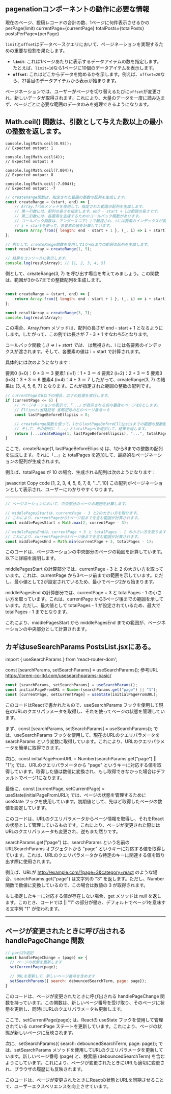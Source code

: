 ## pagenationコンポーネントの動作に必要な情報
現在のページ、投稿レコードの合計の数、1ページに何件表示させるかのperPage(limit)
 currentPage={currentPage}
 totalPosts={totalPosts}
 postsPerPage={perPage}

`limit`と`offset`はデータベースクエリにおいて、ページネーションを実現するための重要な役割を果たします。

- **`limit`**: これは1ページあたりに表示するデータアイテムの数を指定します。たとえば、`limit=10`なら1ページに10個のデータアイテムを表示します。
- **`offset`**: これはどこからデータを始めるかを示します。例えば、`offset=20`なら、21番目のデータアイテムから表示が始まります。

ページネーションでは、ユーザーがページを切り替えるたびに`offset`が変更され、新しいデータが取得されます。これにより、大量のデータを一度に読み込まず、ページごとに必要な範囲のデータのみを処理できるようになります。


## Math.ceil() 関数は、引数として与えた数以上の最小の整数を返します。
```
console.log(Math.ceil(0.95));
// Expected output: 1

console.log(Math.ceil(4));
// Expected output: 4

console.log(Math.ceil(7.004));
// Expected output: 8

console.log(Math.ceil(-7.004));
// Expected output: -7
```


```jsx
// createRange関数は、指定された範囲の整数の配列を生成します。
const createRange = (start, end) => {
    // Array.fromメソッドを使用して、指定された範囲の配列を生成します。
    // 第一引数には、配列の長さを指定します。end - start + 1は範囲の長さです。
    // 第二引数には、各要素を生成するためのコールバック関数があります。
    // コールバック関数は、アンダースコア(_)で無視され、iには要素のインデックスが渡されます。
    // i + startを使って、各要素の値を計算しています。
    return Array.from({ length: end - start + 1 }, (_, i) => i + start);
};

// 例として、createRange関数を使用して1から5までの範囲の配列を生成します。
const resultArray = createRange(1, 5);

// 結果をコンソールに表示します。
console.log(resultArray); // [1, 2, 3, 4, 5]

```

例として、createRange(3, 7) を呼び出す場合を考えてみましょう。この関数は、範囲が3から7までの整数配列を生成します。

```javascript

const createRange = (start, end) => {
    return Array.from({ length: end - start + 1 }, (_, i) => i + start);
};

const resultArray = createRange(3, 7);
console.log(resultArray);
```

この場合、Array.from メソッドは、配列の長さが end - start + 1 となるようにします。したがって、この例では長さが 7 - 3 + 1 すなわち5となります。

コールバック関数 (_, i) => i + start では、_ は無視され、i には各要素のインデックスが渡されます。そして、各要素の値は i + start で計算されます。

具体的には次のようになります：

要素0 (i=0)：0 + 3 ＝ 3
要素1 (i=1)：1 + 3 ＝ 4
要素2 (i=2)：2 + 3 ＝ 5
要素3 (i=3)：3 + 3 ＝ 6
要素4 (i=4)：4 + 3 ＝ 7
したがって、createRange(3, 7) の結果は [3, 4, 5, 6, 7] となります。これが指定された範囲の整数の配列です。

```jsx
// currentPageが6以下の場合、以下の処理を実行します。
if (currentPage <= 6) {
    // ページネーションの表示で、「...」が表示される前の最後のページを8とします。
    // Ellipsis省略記号 省略記号の左のページ番号＝８
    const lastPageBeforeEllipsis = 8;

    // createRange関数を使って、1からlastPageBeforeEllipsisまでの範囲の整数配列を生成します。
    // そして、その配列に「...」とtotalPagesを追加して、結果を返します。
    return [...createRange(1, lastPageBeforeEllipsis), "...", totalPages];
}
```

ここで、createRange(1, lastPageBeforeEllipsis) は、1から8までの整数の配列を生成します。それに「...」と totalPages を追加して、最終的なページネーションの配列が生成されます。

例えば、totalPages が 10 の場合、生成される配列は次のようになります：

javascript
Copy code
[1, 2, 3, 4, 5, 6, 7, 8, "...", 10]
この配列がページネーションとして表示され、ユーザーにわかりやすくなります。

----------------------------------------------

```jsx
// ページネーションにおいて、中央部分のページの範囲を計算します。

// middlePagesStartは、currentPage - 3 と2の大きい方を取ります。
// これにより、currentPageから3ページ前までを含む範囲が計算されます。
const middlePagesStart = Math.max(2, currentPage - 3);

// middlePagesEndは、currentPage + 3 と totalPages - 1 の小さい方を取ります。
// これにより、currentPageから3ページ後までを含む範囲が計算されます。
const middlePagesEnd = Math.min(currentPage + 3, totalPages - 1);
```
このコードは、ページネーションの中央部分のページの範囲を計算しています。以下に詳細を説明します。

middlePagesStart の計算部分では、currentPage - 3 と 2 の大きい方を取っています。これは、currentPage から3ページ前までの範囲を示しています。ただし、最小値として2が設定されているため、最小でページ2から始まります。

middlePagesEnd の計算部分では、currentPage + 3 と totalPages - 1 の小さい方を取っています。これは、currentPage から3ページ後までの範囲を示しています。ただし、最大値として totalPages - 1 が設定されているため、最大で totalPages - 1 までとなります。

これにより、middlePagesStart から middlePagesEnd までの範囲が、ページネーションの中央部分として計算されます。


## カギはuseSearchParams PostsList.jsxにある。
import { useSearchParams } from 'react-router-dom';

const [searchParams, setSearchParams] = useSearchParams();
参考URL
https://lorem-co-ltd.com/usesearchparams-basic/

```jsx
const [searchParams, setSearchParams] = useSearchParams();
const initialPageFromURL = Number(searchParams.get("page") || "1");
const [currentPage, setCurrentPage] = useState(initialPageFromURL);
```
このコードはReactで書かれたもので、useSearchParams フックを使用して現在のURLのクエリパラメータを取得し、それを使ってページの状態を管理しています。

まず、const [searchParams, setSearchParams] = useSearchParams(); では、useSearchParams フックを使用して、現在のURLのクエリパラメータを searchParams という変数に取得しています。これにより、URLのクエリパラメータを簡単に取得できます。

次に、const initialPageFromURL = Number(searchParams.get("page") || "1"); では、URLのクエリパラメータから "page" というキーに対応する値を取得しています。取得した値は数値に変換され、もし取得できなかった場合はデフォルトでページ1になります。

最後に、const [currentPage, setCurrentPage] = useState(initialPageFromURL); では、ページの状態を管理するために useState フックを使用しています。初期値として、先ほど取得したページの数値を設定しています。

このコードは、URLのクエリパラメータからページ情報を取得し、それをReactの状態として管理しているものです。これにより、ページが変更された際にはURLのクエリパラメータも変更され、逆もまた然りです。


searchParams.get("page") は、searchParams という名前の URLSearchParams オブジェクトから "page" というキーに対応する値を取得しています。これは、URLのクエリパラメータから特定のキーに関連する値を取り出す際に使用されます。

例えば、URLが http://example.com/?page=3&category=react のような場合、searchParams.get("page") は文字列の "3" を返します。ただし、Number 関数で数値に変換しているので、この場合は数値の 3 が取得されます。

もし指定したキーに対応する値が存在しない場合、get メソッドは null を返します。このとき、コードでは || "1" の部分が働き、デフォルトでページ1を意味する文字列 "1" が使われます。


---------------------------------------------
## ページが変更されたときに呼び出される handlePageChange 関数

```jsx
// part29追記
const handlePageChange = (page) => {
  // ページの状態を更新します
  setCurrentPage(page);

  // URLを更新して、新しいページ番号を含めます
  setSearchParams({ search: debouncedSearchTerm, page: page});
}
```
このコードは、ページが変更されたときに呼び出される handlePageChange 関数を持っています。この関数は、新しいページ番号を受け取り、そのページに状態を更新し、同時にURLのクエリパラメータも更新します。

ここで、setCurrentPage(page); は、Reactの useState フックを使用して管理されている currentPage ステートを更新しています。これにより、ページの状態が新しいページに反映されます。

次に、setSearchParams({ search: debouncedSearchTerm, page: page}); では、setSearchParams メソッドを使用してURLのクエリパラメータを更新しています。新しいページ番号 (page) と、検索語 (debouncedSearchTerm) を含むようにしています。これにより、ページが変更されたときにURLも適切に変更され、ブラウザの履歴にも反映されます。

このコードは、ページが変更されたときにReactの状態とURLを同期させることで、ユーザーエクスペリエンスを向上させています。
